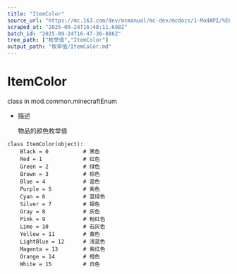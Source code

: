```yaml
---
title: "ItemColor"
source_url: "https://mc.163.com/dev/mcmanual/mc-dev/mcdocs/1-ModAPI/%E6%9E%9A%E4%B8%BE%E5%80%BC/ItemColor.html"
scraped_at: "2025-09-24T16:48:11.698Z"
batch_id: "2025-09-24T16-47-36-886Z"
tree_path: ["枚举值","ItemColor"]
output_path: "枚举值/ItemColor.md"
---
```


#  ItemColor

class in mod.common.minecraftEnum

*   描述
    
    物品的颜色枚举值
    

```
class ItemColor(object):
	Black = 0			# 黑色
	Red = 1				# 红色
	Green = 2			# 绿色
	Brown = 3			# 棕色
	Blue = 4			# 蓝色
	Purple = 5			# 紫色
	Cyan = 6			# 蓝绿色
	Silver = 7			# 银色
	Gray = 8			# 灰色
	Pink = 9			# 粉红色
	Lime = 10			# 石灰色
	Yellow = 11			# 黄色
	LightBlue = 12		# 浅蓝色
	Magenta = 13		# 紫红色
	Orange = 14			# 橙色
	White = 15			# 白色


```